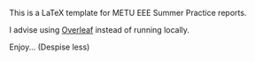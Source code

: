 This is a LaTeX template for METU EEE Summer Practice reports.

I advise using [Overleaf](https://www.overleaf.com/read/gymnzgjmzzwh) instead of running locally.

Enjoy... (Despise less)
